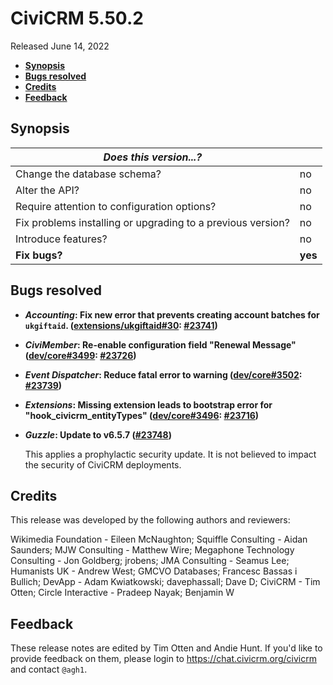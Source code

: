 # CiviCRM 5.50.2

Released June 14, 2022

- **[Synopsis](#synopsis)**
- **[Bugs resolved](#bugs)**
- **[Credits](#credits)**
- **[Feedback](#feedback)**

## <a name="synopsis"></a>Synopsis

| *Does this version...?*                                         |          |
| --------------------------------------------------------------- | -------- |
| Change the database schema?                                     | no       |
| Alter the API?                                                  | no       |
| Require attention to configuration options?                     | no       |
| Fix problems installing or upgrading to a previous version?     | no       |
| Introduce features?                                             | no       |
| **Fix bugs?**                                                   | **yes**  |

## <a name="bugs"></a>Bugs resolved

* **_Accounting_: Fix new error that prevents creating account batches for `ukgiftaid`. ([extensions/ukgiftaid#30](https://lab.civicrm.org/extensions/ukgiftaid/-/issues/30): [#23741](https://github.com/civicrm/civicrm-core/pull/23741))**
* **_CiviMember_: Re-enable configuration field "Renewal Message" ([dev/core#3499](https://lab.civicrm.org/dev/core/-/issues/3499): [#23726](https://github.com/civicrm/civicrm-core/pull/23726))**
* **_Event Dispatcher_: Reduce fatal error to warning ([dev/core#3502](https://lab.civicrm.org/dev/core/-/issues/3502): [#23739](https://github.com/civicrm/civicrm-core/pull/23739))**
* **_Extensions_: Missing extension leads to bootstrap error for "hook_civicrm_entityTypes"  ([dev/core#3496](https://lab.civicrm.org/dev/core/-/issues/3496): [#23716](https://github.com/civicrm/civicrm-core/pull/23716))**
* **_Guzzle_: Update to v6.5.7 ([#23748](https://github.com/civicrm/civicrm-core/pull/23748))**

  This applies a prophylactic security update. It is not believed to impact the security of CiviCRM deployments.

## <a name="credits"></a>Credits

This release was developed by the following authors and reviewers:

Wikimedia Foundation - Eileen McNaughton; Squiffle Consulting - Aidan
Saunders; MJW Consulting - Matthew Wire; Megaphone Technology Consulting -
Jon Goldberg; jrobens; JMA Consulting - Seamus Lee; Humanists UK - Andrew
West; GMCVO Databases; Francesc Bassas i Bullich; DevApp - Adam Kwiatkowski;
davephassall; Dave D; CiviCRM - Tim Otten; Circle Interactive - Pradeep
Nayak; Benjamin W

## <a name="feedback"></a>Feedback

These release notes are edited by Tim Otten and Andie Hunt.  If you'd like to
provide feedback on them, please login to https://chat.civicrm.org/civicrm and
contact `@agh1`.
